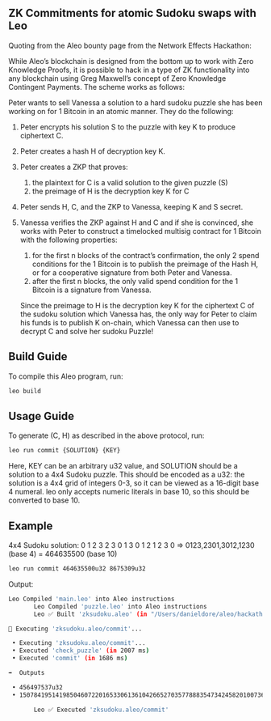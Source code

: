 ## ZK Commitments for atomic Sudoku swaps with Leo

Quoting from the Aleo bounty page from the Network Effects Hackathon:

While Aleo’s blockchain is designed from the bottom up to work with Zero Knowledge Proofs, it is possible to hack in a type of ZK functionality into any blockchain using Greg Maxwell’s concept of Zero Knowledge Contingent Payments. The scheme works as follows:

Peter wants to sell Vanessa a solution to a hard sudoku puzzle she has been working on for 1 Bitcoin in an atomic manner. They do the following:

1. Peter encrypts his solution S to the puzzle with key K to produce ciphertext C.
2. Peter creates a hash H of decryption key K.
3. Peter creates a ZKP that proves:
    1. the plaintext for C is a valid solution to the given puzzle (S)
    2. the preimage of H is the decryption key K for C
4. Peter sends H, C, and the ZKP to Vanessa, keeping K and S secret.
5. Vanessa verifies the ZKP against H and C and if she is convinced, she works with Peter to construct a timelocked multisig contract for 1 Bitcoin with the following properties:
    1. for the first n blocks of the contract’s confirmation, the only 2 spend conditions for the 1 Bitcoin is to publish the preimage of the Hash H, or for a cooperative signature from both Peter and Vanessa.
    2. after the first n blocks, the only valid spend condition for the 1 Bitcoin is a signature from Vanessa.
    
    Since the preimage to H is the decryption key K for the ciphertext C of the sudoku solution which Vanessa has, the only way for Peter to claim his funds is to publish K on-chain, which Vanessa can then use to decrypt C and solve her sudoku Puzzle!


## Build Guide

To compile this Aleo program, run:

```bash
leo build
```

## Usage Guide
To generate (C, H) as described in the above protocol, run:
```bash
leo run commit {SOLUTION} {KEY}
```
Here, KEY can be an arbitrary u32 value, and SOLUTION should be a solution to a 4x4 Sudoku puzzle. This should be encoded as a u32: the solution is
a 4x4 grid of integers 0-3, so it can be viewed as a 16-digit base 4 numeral. leo only accepts numeric literals in base 10, so this should be converted 
to base 10. 

## Example

4x4 Sudoku solution: 
0 1 2 3
2 3 0 1 
3 0 1 2
1 2 3 0
=> 0123,2301,3012,1230 (base 4) = 464635500 (base 10)

```bash
leo run commit 464635500u32 8675309u32
```

Output:
```bash
Leo Compiled 'main.leo' into Aleo instructions
       Leo Compiled 'puzzle.leo' into Aleo instructions
       Leo ✅ Built 'zksudoku.aleo' (in "/Users/danieldore/aleo/hackathon/zksudoku/build")

🚀 Executing 'zksudoku.aleo/commit'...

 • Executing 'zksudoku.aleo/commit'...
 • Executed 'check_puzzle' (in 2007 ms)
 • Executed 'commit' (in 1686 ms)

➡️  Outputs

 • 456497537u32
 • 1507841951419850460722016533061361042665270357788835473424582010073641644174field

       Leo ✅ Executed 'zksudoku.aleo/commit'
```

